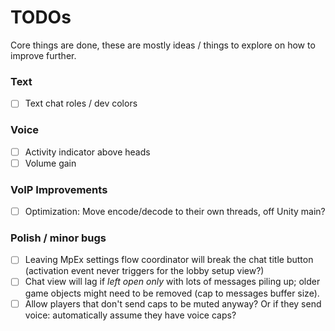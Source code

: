 ﻿# TODOs
Core things are done, these are mostly ideas / things to explore on how to improve further.

### Text

- [ ] Text chat roles / dev colors

### Voice

- [ ] Activity indicator above heads
- [ ] Volume gain

### VoIP Improvements

- [ ] Optimization: Move encode/decode to their own threads, off Unity main?

### Polish / minor bugs

- [ ] Leaving MpEx settings flow coordinator will break the chat title button (activation event never triggers for the lobby setup view?)
- [ ] Chat view will lag if *left open only* with lots of messages piling up; older game objects might need to be removed (cap to messages buffer size).
- [ ] Allow players that don't send caps to be muted anyway? Or if they send voice: automatically assume they have voice caps?
